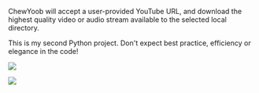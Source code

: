 ChewYoob will accept a user-provided YouTube URL, and download the highest quality video or audio stream available to the selected local directory. 

This is my second Python project. Don't expect best practice, efficiency or elegance in the code!

![](https://btcdir.org/wp-content/uploads/2022/08/CY1.jpg)

![](https://btcdir.org/wp-content/uploads/2022/08/CY2.jpg)
